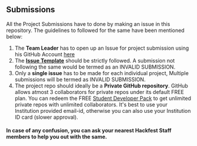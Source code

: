 ## Submissions
All the Project Submissions have to done by making an issue in this repository. The guidelines to followed for the same have been mentioned below:
1. The **Team Leader** has to open up an Issue for project submission using his GitHub Account [here](https://github.com/hackfest19/submissions/issues/new)
2. The **[Issue Template](https://github.com/hackfest19/submissions/blob/master/.github/ISSUE_TEMPLATE.md)** should be strictly followed. A submission not following the same would be termed as an INVALID SUBMISSION.
3. Only a **single issue** has to be made for each individual project, Multiple submissions will be termed as INVALID SUBMISSION.
4. The project repo should ideally be a **Private GitHub repository**. GitHub allows atmost 3 collaborators for private repos under its default FREE plan. You can redeem the FREE [Student Developer Pack](https://education.github.com/pack) to get unlimited private repos with unlimited collaborators.
It's best to use your Institution provided email-id, otherwise you can also use your Institution ID card (slower approval).

#### In case of any confusion, you can ask your nearest Hackfest Staff members to help you out with the same.

